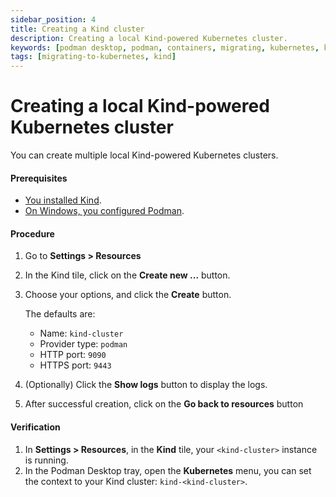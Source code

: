 ```yaml
---
sidebar_position: 4
title: Creating a Kind cluster
description: Creating a local Kind-powered Kubernetes cluster.
keywords: [podman desktop, podman, containers, migrating, kubernetes, kind]
tags: [migrating-to-kubernetes, kind]
---
```


# Creating a local Kind-powered Kubernetes cluster

You can create multiple local Kind-powered Kubernetes clusters.

#### Prerequisites

- [You installed Kind](installing-kind).
- [On Windows, you configured Podman](configuring-podman-for-kind-on-windows).

#### Procedure

1. Go to **Settings > Resources**
1. In the Kind tile, click on the **Create new ...** button.
1. Choose your options, and click the **Create** button.

   The defaults are:

   - Name: `kind-cluster`
   - Provider type: `podman`
   - HTTP port: `9090`
   - HTTPS port: `9443`

1. (Optionally) Click the **Show logs** button to display the logs.
1. After successful creation, click on the **Go back to resources** button

#### Verification

1. In **Settings > Resources**, in the **Kind** tile, your `<kind-cluster>` instance is running.
1. In the Podman Desktop tray, open the **Kubernetes** menu, you can set the context to your Kind cluster: `kind-<kind-cluster>`.
